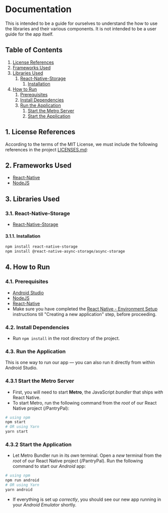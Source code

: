 # Documentation
This is intended to be a guide for ourselves to understand the how to use the libraries and their various components. It is not intended to be a user guide for the app itself.

## Table of Contents
1. [License References](#1-license-references)
2. [Frameworks Used](#2-frameworks-used)
3. [Libraries Used](#3-libraries-used)
    1. [React-Native-Storage](#31-react-native-storage)
        1. [Installation](#311-installation)
4. [How to Run](#4-how-to-run)
    1. [Prerequisites](#41-prerequisites)
    2. [Install Dependencies](#42-install-dependencies)
    3. [Run the Application](#43-run-the-application)
        1. [Start the Metro Server](#431-start-the-metro-server)
        2. [Start the Application](#432-start-the-application)

## 1. License References
According to the terms of the MIT License, we must include the following references in the project [LICENSES.md](LICENSES.md):

## 2. Frameworks Used
- [React-Native](https://reactnative.dev/)
- [NodeJS](https://nodejs.org/en/)

## 3. Libraries Used

### 3.1. React-Native-Storage
- [React-Native-Storage](https://github.com/sunnylqm/react-native-storage)

#### 3.1.1. Installation
```bash
npm install react-native-storage
npm install @react-native-async-storage/async-storage
```

## 4. How to Run

### 4.1. Prerequisites
- [Android Studio](https://developer.android.com/studio)
- [NodeJS](https://nodejs.org/en/)
- [React-Native](https://reactnative.dev/)
- Make sure you have completed the [React Native - Environment Setup](https://reactnative.dev/docs/environment-setup) instructions till "Creating a new application" step, before proceeding.

### 4.2. Install Dependencies
- Run `npm install` in the root directory of the project.

### 4.3. Run the Application
This is one way to run our app — you can also run it directly from within Android Studio.

### 4.3.1 Start the Metro Server
- First, you will need to start **Metro**, the JavaScript _bundler_ that ships _with_ React Native.
- To start Metro, run the following command from the _root_ of our React Native project (/PantryPal): 
```bash
# using npm
npm start
# OR using Yarn
yarn start
```

### 4.3.2 Start the Application
- Let Metro Bundler run in its _own_ terminal. Open a _new_ terminal from the _root_ of our React Native project (/PantryPal). Run the following command to start our _Android_ app:
```bash
# using npm
npm run android
# OR using Yarn
yarn android
```
- If everything is set up _correctly_, you should see our new app running in your _Android Emulator_ shortly.
